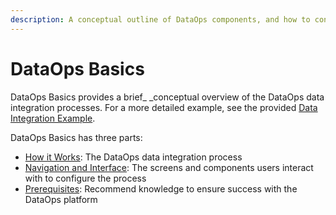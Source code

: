 ```yaml
---
description: A conceptual outline of DataOps components, and how to configure integrations
---
```


# DataOps Basics

DataOps Basics provides a brief_ _conceptual overview of the DataOps data integration processes. For a more detailed example, see the provided [Data Integration Example](../data-integration-example/).

DataOps Basics has three parts:

* [How it Works](how-it-works-2.md): The DataOps data integration process
* [Navigation and Interface](navigation-and-interface.md): The screens and components users interact with to configure the process
* [Prerequisites](prerequisites.md): Recommend knowledge to ensure success with the DataOps platform
